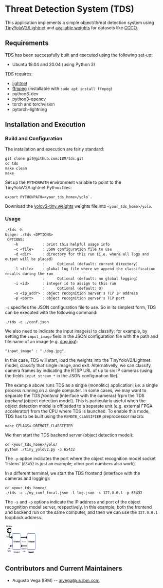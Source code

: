 # Threat Detection System (TDS)

This application implements a simple object/threat detection system using [TinyYoloV2/Lightnet](https://eavise.gitlab.io/lightnet/) and [available weights](https://pjreddie.com/media/files/yolov2-tiny.weights) for datasets like [COCO](https://cocodataset.org/#home).

## Requirements

TDS has been successfully built and executed using the following set-up:
 - Ubuntu 18.04 and 20.04 (using Python 3)

TDS requires:
 - [lightnet](https://eavise.gitlab.io/lightnet/notes/01-installation.html)
 - [ffmpeg](https://www.ffmpeg.org) (installable with `sudo apt install ffmpeg`)
 - python3-dev
 - python3-opencv
 - torch and torchvision
 - pytorch-lightning

## Installation and Execution

### Build and Configuration

The installation and execution are fairly standard:

```
git clone git@github.com:IBM/tds.git
cd tds
make clean
make
```

Set up the `PYTHONPATH` environment variable to point to the TinyYoloV2/Lightnet Python files:

```
export PYTHONPATH=<your_tds_home>/yolo`. 
```

Download the [yolov2-tiny.weights](https://pjreddie.com/media/files/yolov2-tiny.weights) weights file into `<your_tds_home>/yolo`.

### Usage

```
./tds -h
Usage: ./tds <OPTIONS>
 OPTIONS:
    -h           : print this helpful usage info
    -c <file>    : JSON configuration file to use
    -d <dir>     : directory for this run (i.e. where all logs and output will be placed)
                 :      Optional (default: current directory)
    -l <file>    : global log file where we append the classification results during the run
                 :      Optional (default: no global logging)
    -i <id>      : integer id to assign to this run
                 :      Optional (default: 0)
    -s <ip_addr> : object recognition server's TCP IP address
    -p <port>    : object recognition server's TCP port
```

`-c` specifies the JSON configuration file to use. So in its simplest form, TDS can be executed with the following command:

```
./tds -c ./conf.json
```

We also need to indicate the input image(s) to classify; for example, by setting the `input_image` field in the JSON configuration file with the path and file name of an image (e.g. [dog.jpg](https://github.com/pjreddie/darknet/blob/master/data/dog.jpg)):

```
"input_image" : "./dog.jpg",
```

In this case, TDS will start, load the weights into the TinyYoloV2/Lightnet model, classify that single image, and exit. Alternativelly, we can classify camera frames by indicating the RTSP URL of up to six IP cameras (using the fields `input_stream_*` in the JSON configuration file).

The example above runs TDS as a single (monolitic) application; i.e. a single process running on a single computer. In some cases, we may want to separate the TDS _frontend_ (interface with the cameras) frpm the TDS _backend_ (object detection model). This is particularly useful when the object detection model is offloaded to a separate unit (e.g. external FPGA accelerator) from the CPU where TDS is launched. To enable this mode, TDS has to be built using the `REMOTE_CLASSIFIER` preprocessor macro:

```
make CFLAGS=-DREMOTE_CLASSIFIER
```

We then start the TDS backend server (object detection model):

```
cd <your_tds_home>/yolo/
python ./tiny_yolov2.py -p 65432
```

The `-p` option indicates the port where the object recognition model socket 'listens' (`65432` is just an example; other port numbers also work).

In a different terminal, we start the TDS frontend (interface with the cameras and logging):

```
cd <your_tds_home>/
./tds -c ./my_conf_local.json -l log.json -s 127.0.0.1 -p 65432
```

The `-s` and `-p` options indicate the IP address and port of the object recognition model server, respectively. In this example, both the frontend and backend run on the same computer, and then we can use the `127.0.0.1` loopback address.

<img src="https://raw.githubusercontent.com/IBM/tds/pytds/diagram.png" width="100" height="100">


## Contributors and Current Maintainers

 * Augusto Vega (IBM) --  [ajvega@us.ibm.com](mailto:ajvega@us.ibm.com)


